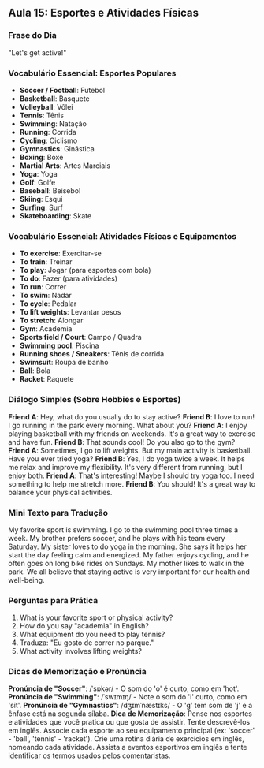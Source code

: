 ## Aula 15: Esportes e Atividades Físicas

### Frase do Dia

"Let's get active!"

### Vocabulário Essencial: Esportes Populares

- **Soccer / Football**: Futebol
- **Basketball**: Basquete
- **Volleyball**: Vôlei
- **Tennis**: Tênis
- **Swimming**: Natação
- **Running**: Corrida
- **Cycling**: Ciclismo
- **Gymnastics**: Ginástica
- **Boxing**: Boxe
- **Martial Arts**: Artes Marciais
- **Yoga**: Yoga
- **Golf**: Golfe
- **Baseball**: Beisebol
- **Skiing**: Esqui
- **Surfing**: Surf
- **Skateboarding**: Skate

### Vocabulário Essencial: Atividades Físicas e Equipamentos

- **To exercise**: Exercitar-se
- **To train**: Treinar
- **To play**: Jogar (para esportes com bola)
- **To do**: Fazer (para atividades)
- **To run**: Correr
- **To swim**: Nadar
- **To cycle**: Pedalar
- **To lift weights**: Levantar pesos
- **To stretch**: Alongar
- **Gym**: Academia
- **Sports field / Court**: Campo / Quadra
- **Swimming pool**: Piscina
- **Running shoes / Sneakers**: Tênis de corrida
- **Swimsuit**: Roupa de banho
- **Ball**: Bola
- **Racket**: Raquete

### Diálogo Simples (Sobre Hobbies e Esportes)

**Friend A**: Hey, what do you usually do to stay active?
**Friend B**: I love to run! I go running in the park every morning. What about you?
**Friend A**: I enjoy playing basketball with my friends on weekends. It's a great way to exercise and have fun.
**Friend B**: That sounds cool! Do you also go to the gym?
**Friend A**: Sometimes, I go to lift weights. But my main activity is basketball. Have you ever tried yoga?
**Friend B**: Yes, I do yoga twice a week. It helps me relax and improve my flexibility. It's very different from running, but I enjoy both.
**Friend A**: That's interesting! Maybe I should try yoga too. I need something to help me stretch more.
**Friend B**: You should! It's a great way to balance your physical activities.

### Mini Texto para Tradução

My favorite sport is swimming. I go to the swimming pool three times a week. My brother prefers soccer, and he plays with his team every Saturday. My sister loves to do yoga in the morning. She says it helps her start the day feeling calm and energized. My father enjoys cycling, and he often goes on long bike rides on Sundays. My mother likes to walk in the park. We all believe that staying active is very important for our health and well-being.

### Perguntas para Prática

1. What is your favorite sport or physical activity?
2. How do you say "academia" in English?
3. What equipment do you need to play tennis?
4. Traduza: "Eu gosto de correr no parque."
5. What activity involves lifting weights?

### Dicas de Memorização e Pronúncia

**Pronúncia de "Soccer"**: /ˈsɒkər/ - O som do 'o' é curto, como em 'hot'.
**Pronúncia de "Swimming"**: /ˈswɪmɪŋ/ - Note o som do 'i' curto, como em 'sit'.
**Pronúncia de "Gymnastics"**: /dʒɪmˈnæstɪks/ - O 'g' tem som de 'j' e a ênfase está na segunda sílaba.
**Dica de Memorização**: Pense nos esportes e atividades que você pratica ou que gosta de assistir. Tente descrevê-los em inglês. Associe cada esporte ao seu equipamento principal (ex: 'soccer' - 'ball', 'tennis' - 'racket'). Crie uma rotina diária de exercícios em inglês, nomeando cada atividade. Assista a eventos esportivos em inglês e tente identificar os termos usados pelos comentaristas.

